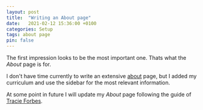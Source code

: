 ```yaml
---
layout: post
title:  "Writing an About page"
date:   2021-02-12 15:36:00 +0100
categories: Setup 
tags: about page
pin: false
---
```


The first impression looks to be the most important one. Thats what the _About_
page is for.

I don't have time currently to write an extensive [about](/about) page, but I added my curriculum and use the sidebar for the most relevant information.

At some point in future I will update my _About_ page following the guide of [Tracie Forbes](https://traciefobes.com/how-to-write-an-about-me-page/).